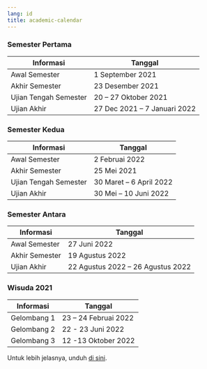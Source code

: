 ```yaml
---
lang: id
title: academic-calendar
---
```


### Semester Pertama
| Informasi | Tanggal |
| ----------- | ----- |
|Awal Semester|1 September 2021|
|Akhir Semester|23 Desember 2021|
|Ujian Tengah Semester|20 – 27 Oktober 2021|
|Ujian Akhir|27 Dec 2021 – 7 Januari 2022|

### Semester Kedua
| Informasi | Tanggal |
| ----------- | ----- |
|Awal Semester|2 Februai 2022|
|Akhir Semester|25 Mei 2021|
|Ujian Tengah Semester|30 Maret – 6 April 2022|
|Ujian Akhir|30 Mei – 10 Juni 2022|

### Semester Antara
| Informasi | Tanggal |
| ----------- | ----- |
|Awal Semester|27 Juni 2022|
|Akhir Semester|19 Agustus 2022|
|Ujian Akhir|22 Agustus 2022 – 26 Agustus 2022|

### Wisuda 2021
| Informasi | Tanggal |
| ----------- | ----- |
|Gelombang 1|23 – 24 Februai 2022|
|Gelombang 2|22 - 23 Juni 2022|
|Gelombang 3|12 -13 Oktober 2022|

Untuk lebih jelasnya, unduh [di sini](/calendar.pdf).